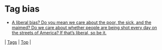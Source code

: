 <!--
title: Tag bias
date: 2020-06-28T15:26:59.555Z
tags:
-->
# Tag bias

 * [A liberal bias? Do you mean we care about the poor, the sick, and the maimed? Do we care about whether people are being shot every day on the streets of America? If that’s liberal, so be it.](86331846794.md)

| [Tags](tags.md) | [Top](index.md) |

